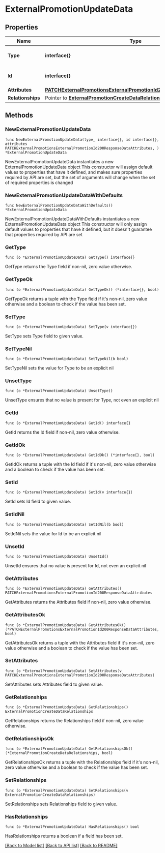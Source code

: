 # ExternalPromotionUpdateData

## Properties

Name | Type | Description | Notes
------------ | ------------- | ------------- | -------------
**Type** | **interface{}** | The resource&#39;s type | 
**Id** | **interface{}** | The resource&#39;s id | 
**Attributes** | [**PATCHExternalPromotionsExternalPromotionId200ResponseDataAttributes**](PATCHExternalPromotionsExternalPromotionId200ResponseDataAttributes.md) |  | 
**Relationships** | Pointer to [**ExternalPromotionCreateDataRelationships**](ExternalPromotionCreateDataRelationships.md) |  | [optional] 

## Methods

### NewExternalPromotionUpdateData

`func NewExternalPromotionUpdateData(type_ interface{}, id interface{}, attributes PATCHExternalPromotionsExternalPromotionId200ResponseDataAttributes, ) *ExternalPromotionUpdateData`

NewExternalPromotionUpdateData instantiates a new ExternalPromotionUpdateData object
This constructor will assign default values to properties that have it defined,
and makes sure properties required by API are set, but the set of arguments
will change when the set of required properties is changed

### NewExternalPromotionUpdateDataWithDefaults

`func NewExternalPromotionUpdateDataWithDefaults() *ExternalPromotionUpdateData`

NewExternalPromotionUpdateDataWithDefaults instantiates a new ExternalPromotionUpdateData object
This constructor will only assign default values to properties that have it defined,
but it doesn't guarantee that properties required by API are set

### GetType

`func (o *ExternalPromotionUpdateData) GetType() interface{}`

GetType returns the Type field if non-nil, zero value otherwise.

### GetTypeOk

`func (o *ExternalPromotionUpdateData) GetTypeOk() (*interface{}, bool)`

GetTypeOk returns a tuple with the Type field if it's non-nil, zero value otherwise
and a boolean to check if the value has been set.

### SetType

`func (o *ExternalPromotionUpdateData) SetType(v interface{})`

SetType sets Type field to given value.


### SetTypeNil

`func (o *ExternalPromotionUpdateData) SetTypeNil(b bool)`

 SetTypeNil sets the value for Type to be an explicit nil

### UnsetType
`func (o *ExternalPromotionUpdateData) UnsetType()`

UnsetType ensures that no value is present for Type, not even an explicit nil
### GetId

`func (o *ExternalPromotionUpdateData) GetId() interface{}`

GetId returns the Id field if non-nil, zero value otherwise.

### GetIdOk

`func (o *ExternalPromotionUpdateData) GetIdOk() (*interface{}, bool)`

GetIdOk returns a tuple with the Id field if it's non-nil, zero value otherwise
and a boolean to check if the value has been set.

### SetId

`func (o *ExternalPromotionUpdateData) SetId(v interface{})`

SetId sets Id field to given value.


### SetIdNil

`func (o *ExternalPromotionUpdateData) SetIdNil(b bool)`

 SetIdNil sets the value for Id to be an explicit nil

### UnsetId
`func (o *ExternalPromotionUpdateData) UnsetId()`

UnsetId ensures that no value is present for Id, not even an explicit nil
### GetAttributes

`func (o *ExternalPromotionUpdateData) GetAttributes() PATCHExternalPromotionsExternalPromotionId200ResponseDataAttributes`

GetAttributes returns the Attributes field if non-nil, zero value otherwise.

### GetAttributesOk

`func (o *ExternalPromotionUpdateData) GetAttributesOk() (*PATCHExternalPromotionsExternalPromotionId200ResponseDataAttributes, bool)`

GetAttributesOk returns a tuple with the Attributes field if it's non-nil, zero value otherwise
and a boolean to check if the value has been set.

### SetAttributes

`func (o *ExternalPromotionUpdateData) SetAttributes(v PATCHExternalPromotionsExternalPromotionId200ResponseDataAttributes)`

SetAttributes sets Attributes field to given value.


### GetRelationships

`func (o *ExternalPromotionUpdateData) GetRelationships() ExternalPromotionCreateDataRelationships`

GetRelationships returns the Relationships field if non-nil, zero value otherwise.

### GetRelationshipsOk

`func (o *ExternalPromotionUpdateData) GetRelationshipsOk() (*ExternalPromotionCreateDataRelationships, bool)`

GetRelationshipsOk returns a tuple with the Relationships field if it's non-nil, zero value otherwise
and a boolean to check if the value has been set.

### SetRelationships

`func (o *ExternalPromotionUpdateData) SetRelationships(v ExternalPromotionCreateDataRelationships)`

SetRelationships sets Relationships field to given value.

### HasRelationships

`func (o *ExternalPromotionUpdateData) HasRelationships() bool`

HasRelationships returns a boolean if a field has been set.


[[Back to Model list]](../README.md#documentation-for-models) [[Back to API list]](../README.md#documentation-for-api-endpoints) [[Back to README]](../README.md)


